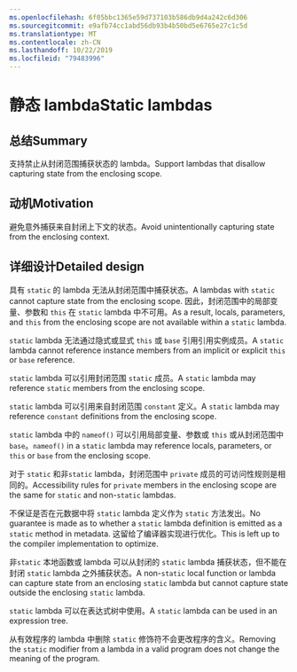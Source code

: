 ```yaml
---
ms.openlocfilehash: 6f05bbc1365e59d737103b586db9d4a242c6d306
ms.sourcegitcommit: e9afb74cc1abd56db93b4b50bd5e6765e27c1c5d
ms.translationtype: MT
ms.contentlocale: zh-CN
ms.lasthandoff: 10/22/2019
ms.locfileid: "79483996"
---
```

# <a name="static-lambdas"></a><span data-ttu-id="376a4-101">静态 lambda</span><span class="sxs-lookup"><span data-stu-id="376a4-101">Static lambdas</span></span>

## <a name="summary"></a><span data-ttu-id="376a4-102">总结</span><span class="sxs-lookup"><span data-stu-id="376a4-102">Summary</span></span>

<span data-ttu-id="376a4-103">支持禁止从封闭范围捕获状态的 lambda。</span><span class="sxs-lookup"><span data-stu-id="376a4-103">Support lambdas that disallow capturing state from the enclosing scope.</span></span>

## <a name="motivation"></a><span data-ttu-id="376a4-104">动机</span><span class="sxs-lookup"><span data-stu-id="376a4-104">Motivation</span></span>

<span data-ttu-id="376a4-105">避免意外捕获来自封闭上下文的状态。</span><span class="sxs-lookup"><span data-stu-id="376a4-105">Avoid unintentionally capturing state from the enclosing context.</span></span>

## <a name="detailed-design"></a><span data-ttu-id="376a4-106">详细设计</span><span class="sxs-lookup"><span data-stu-id="376a4-106">Detailed design</span></span>

<span data-ttu-id="376a4-107">具有 `static` 的 lambda 无法从封闭范围中捕获状态。</span><span class="sxs-lookup"><span data-stu-id="376a4-107">A lambdas with `static` cannot capture state from the enclosing scope.</span></span>
<span data-ttu-id="376a4-108">因此，封闭范围中的局部变量、参数和 `this` 在 `static` lambda 中不可用。</span><span class="sxs-lookup"><span data-stu-id="376a4-108">As a result, locals, parameters, and `this` from the enclosing scope are not available within a `static` lambda.</span></span>

<span data-ttu-id="376a4-109">`static` lambda 无法通过隐式或显式 `this` 或 `base` 引用引用实例成员。</span><span class="sxs-lookup"><span data-stu-id="376a4-109">A `static` lambda cannot reference instance members from an implicit or explicit `this` or `base` reference.</span></span>

<span data-ttu-id="376a4-110">`static` lambda 可以引用封闭范围 `static` 成员。</span><span class="sxs-lookup"><span data-stu-id="376a4-110">A `static` lambda may reference `static` members from the enclosing scope.</span></span>

<span data-ttu-id="376a4-111">`static` lambda 可以引用来自封闭范围 `constant` 定义。</span><span class="sxs-lookup"><span data-stu-id="376a4-111">A `static` lambda may reference `constant` definitions from the enclosing scope.</span></span>

<span data-ttu-id="376a4-112">`static` lambda 中的 `nameof()` 可以引用局部变量、参数或 `this` 或从封闭范围中 `base`。</span><span class="sxs-lookup"><span data-stu-id="376a4-112">`nameof()` in a `static` lambda may reference locals, parameters, or `this` or `base` from the enclosing scope.</span></span>

<span data-ttu-id="376a4-113">对于 `static` 和非`static` lambda，封闭范围中 `private` 成员的可访问性规则是相同的。</span><span class="sxs-lookup"><span data-stu-id="376a4-113">Accessibility rules for `private` members in the enclosing scope are the same for `static` and non-`static` lambdas.</span></span>

<span data-ttu-id="376a4-114">不保证是否在元数据中将 `static` lambda 定义作为 `static` 方法发出。</span><span class="sxs-lookup"><span data-stu-id="376a4-114">No guarantee is made as to whether a `static` lambda definition is emitted as a `static` method in metadata.</span></span> <span data-ttu-id="376a4-115">这留给了编译器实现进行优化。</span><span class="sxs-lookup"><span data-stu-id="376a4-115">This is left up to the compiler implementation to optimize.</span></span>

<span data-ttu-id="376a4-116">非`static` 本地函数或 lambda 可以从封闭的 `static` lambda 捕获状态，但不能在封闭 `static` lambda 之外捕获状态。</span><span class="sxs-lookup"><span data-stu-id="376a4-116">A non-`static` local function or lambda can capture state from an enclosing `static` lambda but cannot capture state outside the enclosing `static` lambda.</span></span>

<span data-ttu-id="376a4-117">`static` lambda 可以在表达式树中使用。</span><span class="sxs-lookup"><span data-stu-id="376a4-117">A `static` lambda can be used in an expression tree.</span></span>

<span data-ttu-id="376a4-118">从有效程序的 lambda 中删除 `static` 修饰符不会更改程序的含义。</span><span class="sxs-lookup"><span data-stu-id="376a4-118">Removing the `static` modifier from a lambda in a valid program does not change the meaning of the program.</span></span>
